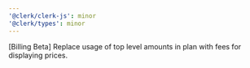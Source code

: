 ```yaml
---
'@clerk/clerk-js': minor
'@clerk/types': minor
---
```


[Billing Beta] Replace usage of top level amounts in plan with fees for displaying prices.
